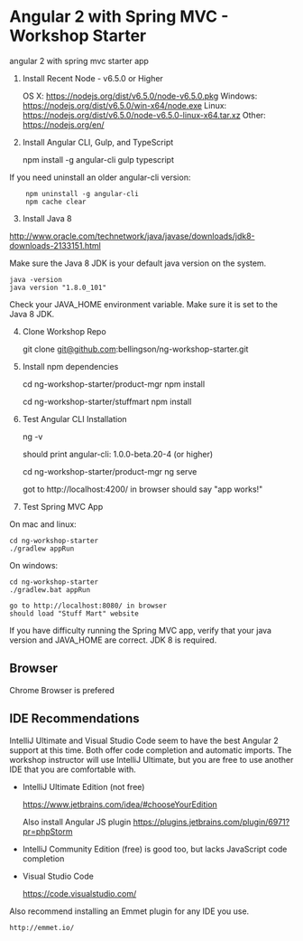 # Angular 2 with Spring MVC - Workshop Starter
angular 2 with spring mvc starter app

1) Install Recent Node - v6.5.0 or Higher

    OS X: https://nodejs.org/dist/v6.5.0/node-v6.5.0.pkg
    Windows: https://nodejs.org/dist/v6.5.0/win-x64/node.exe
    Linux: https://nodejs.org/dist/v6.5.0/node-v6.5.0-linux-x64.tar.xz
    Other: https://nodejs.org/en/

2) Install Angular CLI, Gulp, and TypeScript

    npm install -g angular-cli gulp typescript
	
If you need uninstall an older angular-cli version:
	
		npm uninstall -g angular-cli 
		npm cache clear
	
    
3) Install Java 8

http://www.oracle.com/technetwork/java/javase/downloads/jdk8-downloads-2133151.html

Make sure the Java 8 JDK is your default java version on the system.

	java -version
	java version "1.8.0_101"

Check your JAVA_HOME environment variable.  Make sure it is set to the Java 8 JDK.


4) Clone Workshop Repo

    git clone git@github.com:bellingson/ng-workshop-starter.git

5) Install npm dependencies

    cd ng-workshop-starter/product-mgr
    npm install

    cd ng-workshop-starter/stuffmart
    npm install


6) Test Angular CLI Installation

    ng -v
    
    should print angular-cli: 1.0.0-beta.20-4 (or higher)
    
    cd ng-workshop-starter/product-mgr
    ng serve

    got to http://localhost:4200/ in browser
    should say "app works!"

7) Test Spring MVC App

On mac and linux:
 
    cd ng-workshop-starter
    ./gradlew appRun

On windows:
	
    cd ng-workshop-starter
    ./gradlew.bat appRun
    
    go to http://localhost:8080/ in browser
    should load "Stuff Mart" website
    
If you have difficulty running the Spring MVC app, verify that your java version and JAVA_HOME are correct.  JDK 8 is required.

## Browser

Chrome Browser is prefered  
    
## IDE Recommendations 

IntelliJ Ultimate and Visual Studio Code seem to have the best Angular 2 support at this time.  Both offer code completion and automatic imports.  The workshop instructor will use IntelliJ Ultimate, but you are free to use another IDE that you are comfortable with.

- IntelliJ Ultimate Edition (not free)

    https://www.jetbrains.com/idea/#chooseYourEdition
    
    Also install Angular JS plugin
    https://plugins.jetbrains.com/plugin/6971?pr=phpStorm
    
- IntelliJ Community Edition (free) is good too, but lacks JavaScript code completion   
    
- Visual Studio Code

    https://code.visualstudio.com/

Also recommend installing an Emmet plugin for any IDE you use.

    http://emmet.io/



